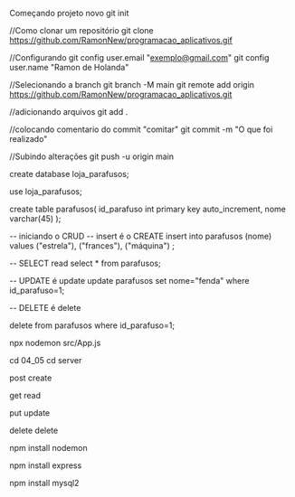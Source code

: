 Começando projeto novo
git init

//Como clonar um repositório 
git clone https://github.com/RamonNew/programacao_aplicativos.gif

//Configurando
git config user.email "exemplo@gmail.com"
git config user.name "Ramon de Holanda"

//Selecionando a branch
git branch -M main
git remote add origin https://github.com/RamonNew/programacao_aplicativos.git

//adicionando arquivos
git add .

//colocando comentario do commit "comitar"
git commit -m "O que foi realizado"

//Subindo alterações
git push -u origin main

create database loja_parafusos;

use loja_parafusos;

create table parafusos(
	id_parafuso int primary key auto_increment,
    nome varchar(45)
);

-- iniciando o CRUD
-- insert é o CREATE
insert into parafusos (nome) values
("estrela"),
("frances"),
("máquina")
;

-- SELECT read
select * from parafusos;

-- UPDATE é update
update parafusos set nome="fenda" where id_parafuso=1;

-- DELETE é delete

delete from parafusos where id_parafuso=1;

npx nodemon src/App.js


cd 04_05 
cd server 

post create

get read

put update

delete delete

npm install nodemon

npm install express

npm install mysql2


